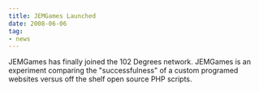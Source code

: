 ```yaml
---
title: JEMGames Launched
date: 2008-06-06
tag:
- news
---
```

JEMGames has finally joined the 102 Degrees network.   JEMGames is an experiment comparing the "successfulness" of a custom programed websites versus off the shelf open source PHP scripts.
